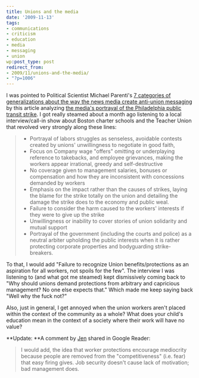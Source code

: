 ```yaml
---
title: Unions and the media
date: '2009-11-13'
tags:
- communications
- criticism
- education
- media
- messaging
- union
wp:post_type: post
redirect_from:
- 2009/11/unions-and-the-media/
- "?p=1006"
---
```


I was pointed to Political Scientist Michael Parenti's [7 categories of generalizations about the way the news media create anti-union messaging](http://books.google.com/books?id=6SaQ5IoscCcC&pg=PA10&lpg=PA10&dq=jaundiced+eyes+seven+generalizations+of+labor&source=bl&ots=ILlq_7h8ZT&sig=atHZTLuApdUAiEE4Gm1nxw3lrGw&hl=en&ei=uFb3Sri9FMml8Abd6ZjzCQ&sa=X&oi=book_result&ct=result&resnum=2&ved=0CA8Q6AEwAQ#v=onepage&q=&f=false) by this article analyzing [the media's portrayal of the Philadelphia public transit strike](http://phillylabor.org/wolf-scribes-clothing-septa-strike-and-subterfuge-philadelphias-media-monopoly). I got really steamed about a month ago listening to a local interview/call-in show about Boston charter schools and the Teacher Union that revolved very strongly along these lines:

> - Portrayal of labors struggles as senseless, avoidable contests created by unions' unwillingness to negotiate in good faith,
> - Focus on Company wage "offers" omitting or underplaying reference to takebacks, and employee grievances, making the workers appear irrational, greedy and self-destructive
> - No coverage given to management salaries, bonuses or compensation and how they are inconsistent with concessions demanded by workers
> - Emphasis on the impact rather than the causes of strikes, laying the blame for the strike totally on the union and detailing the damage the strike does to the economy and public weal.
> - Failure to consider the harm caused to the workers' interests if they were to give up the strike
> - Unwillingness or inability to cover stories of union solidarity and mutual support
> - Portrayal of the government (including the courts and police) as a neutral arbiter upholding the public interests when it is rather protecting corporate properties and bodyguarding strike-breakers.

To that, I would add "Failure to recognize Union benefits/protections as an aspiration for all workers, not spoils for the few". The interview I was listening to (and what got me steamed) kept dismissively coming back to "Why should unions demand protections from arbitrary and capricious management? No one else expects that." Which made me keep saying back "Well why the fuck not?"

Also, just in general, I get annoyed when the union workers aren't placed within the context of the community as a whole? What does your child's education mean in the context of a society where their work will have no value?

**Update: **A comment by [Jen](http://jennyjeez.blogspot.com/) shared in Google Reader:

> I would add, the idea that worker protections encourage mediocrity because people are removed from the "competitiveness" (i.e. fear) that easy firing gives. Job security doesn't cause lack of motivation; bad management does.
